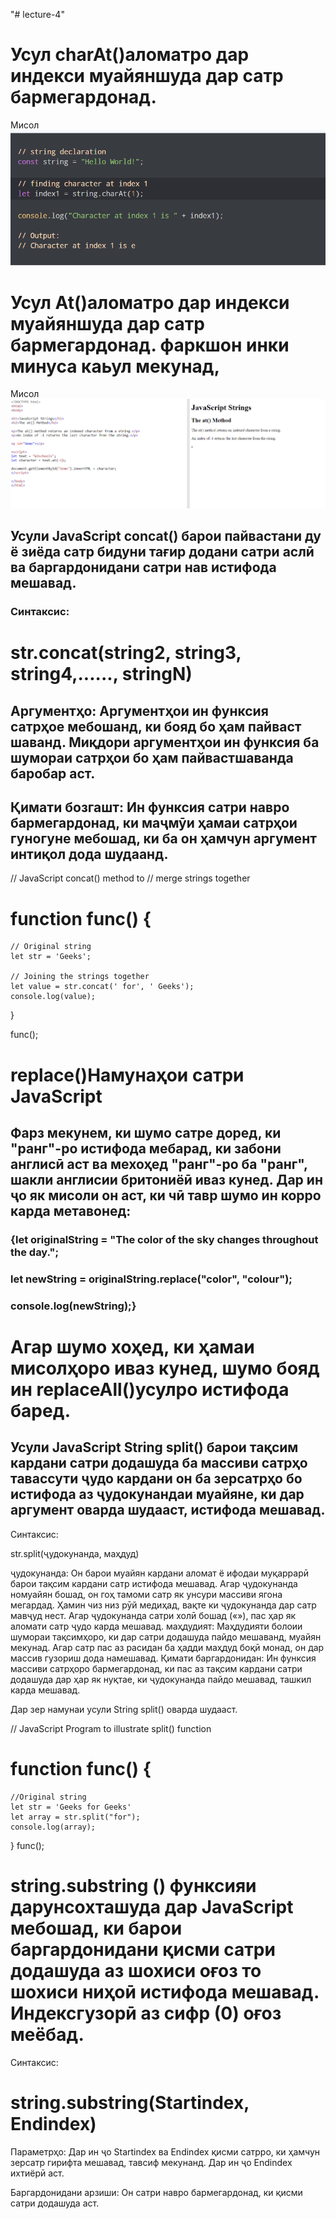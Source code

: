 "# lecture-4" 
# Усул charAt()аломатро дар индекси муайяншуда дар сатр бармегардонад.

Мисол
![Alt-текст](Screenshot%202023-11-23%20015134.png/ "charAt")
# Усул At()аломатро дар индекси муайяншуда дар сатр бармегардонад. фаркшон инки минуса каьул мекунад,
Мисол
![Alt-текст](Screenshot%202023-11-23%20020445.png/ "At")

## Усули JavaScript concat() барои пайвастани ду ё зиёда сатр бидуни тағир додани сатри аслӣ ва баргардонидани сатри нав истифода мешавад.

### Синтаксис:

# str.concat(string2, string3, string4,......, stringN)
## Аргументҳо: Аргументҳои ин функсия сатрҳое мебошанд, ки бояд бо ҳам пайваст шаванд. Миқдори аргументҳои ин функсия ба шумораи сатрҳои бо ҳам пайвастшаванда баробар аст.

## Қимати бозгашт: Ин функсия сатри навро бармегардонад, ки маҷмӯи ҳамаи сатрҳои гуногуне мебошад, ки ба он ҳамчун аргумент интиқол дода шудаанд.
// JavaScript concat() method to 
// merge strings together 
# function func() { 

	// Original string 
	let str = 'Geeks'; 

	// Joining the strings together 
	let value = str.concat(' for', ' Geeks'); 
	console.log(value); 
} 

func();

# replace()Намунаҳои сатри JavaScript
## Фарз мекунем, ки шумо сатре доред, ки "ранг"-ро истифода мебарад, ки забони англисӣ аст ва мехоҳед "ранг"-ро ба "ранг", шакли англисии бритониёӣ иваз кунед. Дар ин ҷо як мисоли он аст, ки чӣ тавр шумо ин корро карда метавонед:

### {let originalString = "The color of the sky changes throughout the day.";

 ### let newString = originalString.replace("color", "colour");

### console.log(newString);} 

# Агар шумо хоҳед, ки ҳамаи мисолҳоро иваз кунед, шумо бояд ин replaceAll()усулро истифода баред.


## Усули JavaScript String split() барои тақсим кардани сатри додашуда ба массиви сатрҳо тавассути ҷудо кардани он ба зерсатрҳо бо истифода аз ҷудокунандаи муайяне, ки дар аргумент оварда шудааст, истифода мешавад.

Синтаксис: 

str.split(ҷудокунанда, маҳдуд)

ҷудокунанда: Он барои муайян кардани аломат ё ифодаи муқаррарӣ барои тақсим кардани сатр истифода мешавад. Агар ҷудокунанда номуайян бошад, он гоҳ тамоми сатр як унсури массиви ягона мегардад. Ҳамин чиз низ рӯй медиҳад, вақте ки ҷудокунанда дар сатр мавҷуд нест. Агар ҷудокунанда сатри холӣ бошад («»), пас ҳар як аломати сатр ҷудо карда мешавад.
маҳдудият: Маҳдудияти болоии шумораи тақсимҳоро, ки дар сатри додашуда пайдо мешаванд, муайян мекунад. Агар сатр пас аз расидан ба ҳадди маҳдуд боқӣ монад, он дар массив гузориш дода намешавад.
Қимати баргардонидан: Ин функсия массиви сатрҳоро бармегардонад, ки пас аз тақсим кардани сатри додашуда дар ҳар як нуқтае, ки ҷудокунанда пайдо мешавад, ташкил карда мешавад.

Дар зер намунаи усули String split() оварда шудааст. 

// JavaScript Program to illustrate split() function 

 # function func() {
	//Original string 
	let str = 'Geeks for Geeks'
	let array = str.split("for");
	console.log(array);
}
func();
# string.substring () функсияи дарунсохташуда дар JavaScript мебошад, ки барои баргардонидани қисми сатри додашуда аз шохиси оғоз то шохиси ниҳоӣ истифода мешавад. Индексгузорӣ аз сифр (0) оғоз меёбад. 

Синтаксис: 

# string.substring(Startindex, Endindex)

Параметрҳо: Дар ин ҷо Startindex ва Endindex қисми сатрро, ки ҳамчун зерсатр гирифта мешавад, тавсиф мекунанд. Дар ин ҷо Endindex ихтиёрӣ аст. 

Баргардонидани арзиши: Он сатри навро бармегардонад, ки қисми сатри додашуда аст. 
